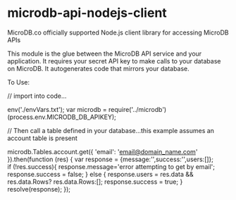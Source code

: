 # microdb-api-nodejs-client
MicroDB.co officially supported Node.js client library for accessing MicroDB APIs

This module is the glue between the MicroDB API service and your application. 
It requires your secret API key to make calls to your database on MicroDB.
It autogenerates code that mirrors your database.


To Use:

// import into code...

  env('./envVars.txt');
  var microdb = require('../microdb')(process.env.MICRODB_DB_APIKEY);
  

// Then call a table defined in your database...this example assumes an account table is present

   microdb.Tables.account.get({ 'email': 'email@domain_name.com' }).then(function (res) {
      var response = {message:'',success:'',users:[]};      
      if (!res.success){
        response.message='error attempting to get by email';
        response.success = false;
      }
      else {
        response.users = res.data && res.data.Rows? res.data.Rows:[];
        response.success = true;
      }
      resolve(response);
    });
